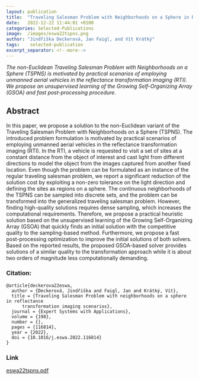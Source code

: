 ```yaml
---
layout: publication
title:  "Traveling Salesman Problem with Neighborhoods on a Sphere in Reflectance Transformation Imaging Scenarios"
date:   2022-12-22 11:44:01 +0100
categories: Selected-Publications
image:  /images/eswa22tspns.png
author: "Jindřiška Deckerová, Jan Faigl, and Vít Krátký"
tags:    selected-publication
excerpt_separator: <!--more-->
---
```

*The non-Euclidean Traveling Salesman Problem with Neighborhoods on a Sphere (TSPNS) is motivated by practical scenarios of employing unmanned aerial vehicles in the reflectance transformation imaging (RTI). 
We propose an unsupervised learning of the Growing Self-Organizing Array (GSOA) and fast post-processing procedure.*
<!--more-->

## Abstract 
In this paper, we propose a solution to the non-Euclidean variant of the Traveling Salesman Problem with Neighborhoods on a Sphere (TSPNS).
The introduced problem formulation is motivated by practical scenarios of employing unmanned aerial vehicles in the reflectance transformation imaging (RTI). 
In the RTI, a vehicle is requested to visit a set of sites at a constant distance from the object of interest and cast light from different directions to model the object from the images captured from another fixed location.
Even though the problem can be formulated as an instance of the regular traveling salesman problem, we report a significant reduction of the solution cost by exploiting a non-zero tolerance on the light direction and defining the sites as regions on a sphere.
The continuous neighborhoods of the TSPNS can be sampled into discrete sets, and the problem can be transformed into the generalized traveling salesman problem.
However, finding high-quality solutions requires dense sampling, which increases the computational requirements.
Therefore, we propose a practical heuristic solution based on the unsupervised learning of the Growing Self-Organizing Array (GSOA) that quickly finds an initial solution with the competitive quality to the sampling-based method.
Furthermore, we propose a fast post-processing optimization to improve the initial solutions of both solvers.
Based on the reported results, the proposed GSOA-based solver provides solutions of a similar quality to the transformation approach while it is about two orders of magnitude less computationally demanding.


### Citation:
```
@article{deckerova22eswa,
  author = {Deckerová, Jindřiška and Faigl, Jan and Krátký, Vít},
  title = {Traveling Salesman Problem with neighborhoods on a sphere in reflectance 
      transformation imaging scenarios},
  journal = {Expert Systems with Applications},
  volume = {198},
  number = {},
  pages = {116814},
  year = {2022},
  doi = {10.1016/j.eswa.2022.116814}
}
```

### Link
[eswa22tspns.pdf](https://comrob.fel.cvut.cz/papers/eswa22tspns.pdf)
